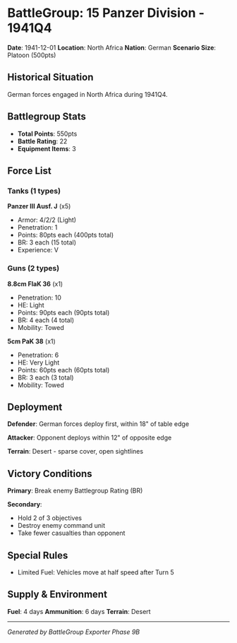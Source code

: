 # BattleGroup: 15 Panzer Division - 1941Q4

**Date**: 1941-12-01
**Location**: North Africa
**Nation**: German
**Scenario Size**: Platoon (500pts)

## Historical Situation

German forces engaged in North Africa during 1941Q4.

## Battlegroup Stats

- **Total Points**: 550pts
- **Battle Rating**: 22
- **Equipment Items**: 3

## Force List

### Tanks (1 types)

**Panzer III Ausf. J** (x5)
- Armor: 4/2/2 (Light)
- Penetration: 1
- Points: 80pts each (400pts total)
- BR: 3 each (15 total)
- Experience: V

### Guns (2 types)

**8.8cm FlaK 36** (x1)
- Penetration: 10
- HE: Light
- Points: 90pts each (90pts total)
- BR: 4 each (4 total)
- Mobility: Towed

**5cm PaK 38** (x1)
- Penetration: 6
- HE: Very Light
- Points: 60pts each (60pts total)
- BR: 3 each (3 total)
- Mobility: Towed


## Deployment

**Defender**: German forces deploy first, within 18" of table edge

**Attacker**: Opponent deploys within 12" of opposite edge

**Terrain**: Desert - sparse cover, open sightlines

## Victory Conditions

**Primary**: Break enemy Battlegroup Rating (BR)

**Secondary**:
- Hold 2 of 3 objectives
- Destroy enemy command unit
- Take fewer casualties than opponent

## Special Rules

- Limited Fuel: Vehicles move at half speed after Turn 5

## Supply & Environment

**Fuel**: 4 days
**Ammunition**: 6 days
**Terrain**: Desert

---

*Generated by BattleGroup Exporter Phase 9B*
